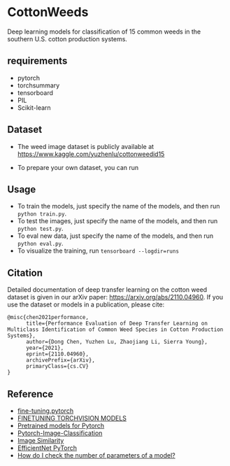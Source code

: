 # CottonWeeds
Deep learning models for classification of 15 common weeds in the southern U.S. cotton production systems.

## requirements
- pytorch
- torchsummary 
- tensorboard  
- PIL
- Scikit-learn


## Dataset
- The weed image dataset is publicly available at https://www.kaggle.com/yuzhenlu/cottonweedid15

- To prepare your own dataset, you can run 



## Usage
- To train the models, just specify the name of the models, and then run `python train.py`.
- To test the images,  just specify the name of the models, and then run `python test.py`.
- To eval new data,  just specify the name of the models, and then run `python eval.py`.
- To visualize the training, run `tensorboard --logdir=runs`


## Citation
Detailed documentation of deep transfer learning on the cotton weed dataset is given in our arXiv paper: https://arxiv.org/abs/2110.04960. If you use the dataset or models in a publication, please cite: 
```
@misc{chen2021performance,
      title={Performance Evaluation of Deep Transfer Learning on Multiclass Identification of Common Weed Species in Cotton Production Systems}, 
      author={Dong Chen, Yuzhen Lu, Zhaojiang Li, Sierra Young},
      year={2021},
      eprint={2110.04960},
      archivePrefix={arXiv},
      primaryClass={cs.CV}
}
```


## Reference
- [fine-tuning.pytorch](https://github.com/meliketoy/fine-tuning.pytorch#fine-tuningpytorch)
- [FINETUNING TORCHVISION MODELS](https://pytorch.org/tutorials/beginner/finetuning_torchvision_models_tutorial.html)
- [Pretrained models for Pytorch](https://github.com/Cadene/pretrained-models.pytorch)
- [Pytorch-Image-Classification](https://github.com/anilsathyan7/pytorch-image-classification)
- [Image Similarity](https://github.com/ryanfwy/image-similarity)
- [EfficientNet PyTorch](https://github.com/lukemelas/EfficientNet-PyTorch)
- [How do I check the number of parameters of a model?](https://discuss.pytorch.org/t/how-do-i-check-the-number-of-parameters-of-a-model/4325/9)
